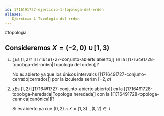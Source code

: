 ```yaml
---
id: 1716491727-ejercicio-1-topologa-del-orden
aliases:
 - Ejercicio 1 Topología del orden
---
```


#topología 

## Consideremos $X=(-2,0) \cup [1,3)$

1. ¿Es $[1,2)$? [[1716491727-conjunto-abierto|abierto]] en la [[1716491728-topologa-del-orden|Topología del orden]]?
	
	No es abierto ya que los únicos intervalos [[1716491727-conjunto-cerrado|cerrados]] por la izquierda serían $[-2,a)$

2. ¿Es $[1,2)$ [[1716491727-conjunto-abierto|abierto]] en la [[1716491728-topologa-heredada|Topología heredada]] con la [[1716491728-topologa-cannica|canónica]]l?
	
	Si es abierto ya que $(0,2) \cap X = [1,3) \;\; , (0,2) \in T$ 
